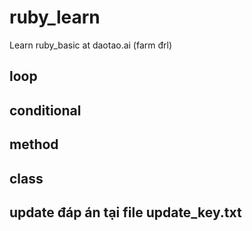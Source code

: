 # ruby_learn
Learn ruby_basic at daotao.ai (farm đrl) 
## loop
## conditional
## method
## class




## update đáp án tại file update_key.txt